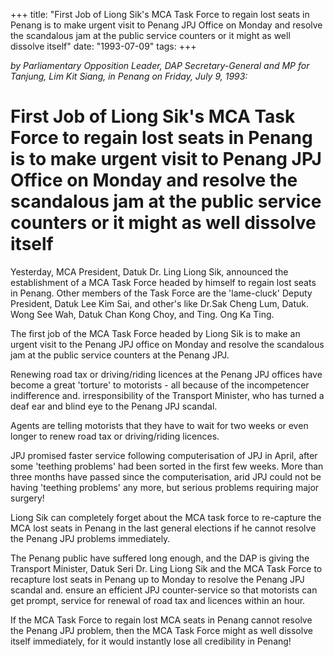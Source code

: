 +++ 
title: "First Job of Liong Sik's MCA Task Force to regain lost seats in Penang is to make urgent visit to Penang JPJ Office on Monday and resolve the scandalous jam at the public service counters or it might as well dissolve itself"
date: "1993-07-09"
tags:
+++

_by Parliamentary Opposition Leader, DAP  Secretary-General and MP for Tanjung, Lim Kit Siang, in Penang on Friday, July 9, 1993:_

# First Job of Liong Sik's MCA Task Force to regain lost seats in Penang is to make urgent visit to Penang JPJ Office on Monday and resolve the scandalous jam at the public service counters or it might as well dissolve itself 

Yesterday, MCA President, Datuk Dr. Ling Liong Sik, announced the establishment of a MCA Task Force headed by himself to regain lost seats in Penang. Other members of the Task Force are the 'lame-cluck' Deputy President, Datuk Lee Kim Sai, and other's like Dr.Sak Cheng Lum, Datuk. Wong See Wah, Datuk Chan Kong Choy, and Ting. Ong Ka Ting.</u>

The first job of the MCA Task Force headed by Liong Sik is to make an urgent visit to the Penang JPJ office on Monday and resolve the scandalous jam at the public service counters at the Penang JPJ.

Renewing road tax or driving/riding licences at the Penang JPJ offices have become a great 'torture' to motorists - all because of the incompetencer indifference and. irresponsibility of the Transport Minister, who has turned a deaf ear and blind eye to the Penang JPJ scandal.

Agents are telling motorists that they have to wait for two weeks or even longer to renew road tax or driving/riding licences.

JPJ promised faster service following computerisation of JPJ in April, after some 'teething problems' had been sorted in the first few weeks. More than three months have passed since the computerisation, arid JPJ could not be having 'teething problems' any more, but serious problems requiring major surgery!

Liong Sik can completely forget about the MCA task force to re-capture the MCA lost seats in Penang in the last general elections if he cannot resolve the Penang JPJ problems immediately.

The Penang public have suffered long enough, and the DAP is giving the Transport Minister, Datuk Seri Dr. Ling Liong Sik and the MCA Task Force to recapture lost seats in Penang up to Monday to resolve the Penang JPJ scandal and. ensure an efficient JPJ counter-service so that motorists can get prompt, service for renewal of road tax and licences within an hour.

If the MCA Task Force to regain lost MCA seats in Penang cannot resolve the Penang JPJ problem, then the MCA Task Force might as well dissolve itself immediately, for it would instantly lose all credibility in Penang!
 
